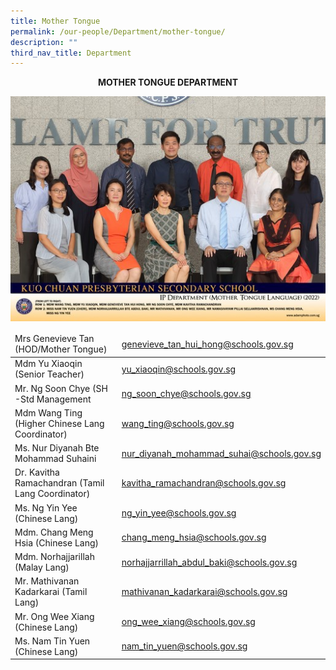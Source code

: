 ```yaml
---
title: Mother Tongue
permalink: /our-people/Department/mother-tongue/
description: ""
third_nav_title: Department
---
```

**<center>MOTHER TONGUE DEPARTMENT</center>**

![](/images/Our%20People/Departments/mt.jpg)

<table>
<thead>
  <tr>
    <td>Mrs Genevieve Tan (HOD/Mother Tongue)</td>
    <td><a href="mailto:genevieve_tan_hui_hong@schools.gov.sg">genevieve_tan_hui_hong@schools.gov.sg</a></td>
  </tr>
</thead>
<tbody>
  <tr>
    <td>Mdm Yu Xiaoqin (Senior Teacher)</td>
    <td><a href="mailto:yu_xiaoqin@schools.gov.sg">yu_xiaoqin@schools.gov.sg</a></td>
  </tr>
  <tr>
    <td>Mr. Ng Soon Chye (SH -Std Management</td>
    <td><a href="mailto:ng_soon_chye@schools.gov.sg">ng_soon_chye@schools.gov.sg</a></td>
  </tr>
  <tr>
    <td>Mdm Wang Ting (Higher Chinese Lang Coordinator)</td>
    <td><a href="mailto:wang_ting@schools.gov.sg">wang_ting@schools.gov.sg</a></td>
  </tr>
  <tr>
    <td>Ms. Nur Diyanah Bte Mohammad Suhaini</td>
    <td><a href="mailto:nur_diyanah_mohammad_suhai@schools.gov.sg">nur_diyanah_mohammad_suhai@schools.gov.sg</a></td>
  </tr>
  <tr>
    <td>Dr. Kavitha Ramachandran (Tamil Lang Coordinator)</td>
    <td><a href="mailto:kavitha_ramachandran@schools.gov.sg">kavitha_ramachandran@schools.gov.sg</a></td>
  </tr>
  <tr>
    <td>Ms. Ng Yin Yee (Chinese Lang)</td>
    <td><a href="mailto:ng_yin_yee@schools.gov.sg">ng_yin_yee@schools.gov.sg</a></td>
  </tr>
  <tr>
    <td>Mdm. Chang Meng Hsia (Chinese Lang)</td>
    <td><a href="mailto:chang_meng_hsia@schools.gov.sg">chang_meng_hsia@schools.gov.sg</a></td>
  </tr>
  <tr>
    <td>Mdm. Norhajjarillah (Malay Lang)</td>
    <td><a href="mailto:norhajjarrillah_abdul_baki@schools.gov.sg">norhajjarrillah_abdul_baki@schools.gov.sg</a></td>
  </tr>
  <tr>
    <td>Mr. Mathivanan Kadarkarai (Tamil Lang)</td>
    <td><a href="mailto:mathivanan_kadarkarai@schools.gov.sg">mathivanan_kadarkarai@schools.gov.sg</a></td>
  </tr>
  <tr>
    <td>Mr. Ong Wee Xiang (Chinese Lang)</td>
    <td><a href="mailto:ong_wee_xiang@schools.gov.sg">ong_wee_xiang@schools.gov.sg</a></td>
  </tr>
  <tr>
    <td>Ms. Nam Tin Yuen (Chinese Lang)</td>
    <td><a href="mailto:nam_tin_yuen@schools.gov.sg">nam_tin_yuen@schools.gov.sg</a></td>
  </tr>
</tbody>
</table>
